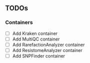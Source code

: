 TODOs
-----

### Containers

- [ ] Add Kraken container
- [ ] Add MultiQC container
- [ ] Add RarefactionAnalyzer container
- [ ] Add ResistomeAnalyzer container
- [ ] Add SNPFinder container
